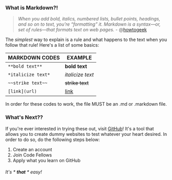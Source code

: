 ### What is Markdown?!

> *When you add bold, italics, numbered lists, bullet points, headings, and so on to text, you’re “formatting” it. Markdown is a syntax—or, set of rules—that formats text on web pages.* - @[howtogeek](https://www.howtogeek.com/448323/what-is-markdown-and-how-do-you-use-it/#:~:text=When%20you%20add%20bold%2C%20italics,Language%2C%20better%20known%20as%20HTML.)

The *simplest* way to explain is a rule and what happens to the text when you follow that rule! 
Here's a list of some basics:
  
|   MARKDOWN CODES             | EXAMPLE                      |
|------------------------------|------------------------------|
|```**bold text**```           | **bold text**                |
|```*italicize text*```        | *italicize text*             |
|```~~strike text~~```         | ~~strike text~~              |
|```[link](url)```             | [link](url)                  |

In order for these codes to work, the file MUST be an .md or .markdown file.

### What's Next?? 

If you're ever interested in trying these out, visit [GitHub](github.com)! It's a tool that allows you to create dummy websites to test whatever your heart desired. 
In order to do so, do the following steps below:
1. Create an account
2. Join Code Fellows
3. Apply what you learn on GitHub

###### *It's* * ***that*** * *easy!* 

